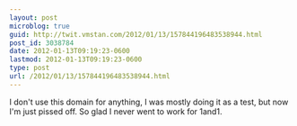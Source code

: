 ```yaml
---
layout: post
microblog: true
guid: http://twit.vmstan.com/2012/01/13/157844196483538944.html
post_id: 3038784
date: 2012-01-13T09:19:23-0600
lastmod: 2012-01-13T09:19:23-0600
type: post
url: /2012/01/13/157844196483538944.html
---
```

I don't use this domain for anything, I was mostly doing it as a test, but now I'm just pissed off. So glad I never went to work for 1and1.
